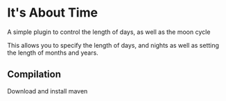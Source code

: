 It's About Time
===============

A simple plugin to control the length of days, as well as the moon cycle

This allows you to specify the length of days, and nights as well as setting the length of months and years.

Compilation
-----------

Download and install maven



